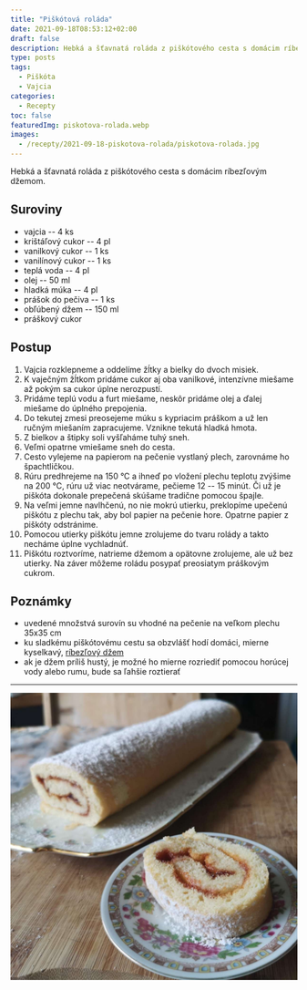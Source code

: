 ```yaml
---
title: "Piškótová roláda"
date: 2021-09-18T08:53:12+02:00
draft: false
description: Hebká a šťavnatá roláda z piškótového cesta s domácim ríbezľovým džemom.
type: posts
tags:
  - Piškóta
  - Vajcia
categories:
  - Recepty
toc: false
featuredImg: piskotova-rolada.webp
images:
  - /recepty/2021-09-18-piskotova-rolada/piskotova-rolada.jpg
---
```


Hebká a šťavnatá roláda z piškótového cesta s domácim ríbezľovým džemom.

## Suroviny

- vajcia -- 4 ks
- krištáľový cukor -- 4 pl
- vanilkový cukor -- 1 ks
- vanilínový cukor -- 1 ks
- teplá voda -- 4 pl
- olej -- 50 ml
- hladká múka -- 4 pl
- prášok do pečiva -- 1 ks
- obľúbený džem -- 150 ml
- práškový cukor

## Postup

1. Vajcia rozklepneme a oddelíme žĺtky a bielky do dvoch misiek.
2. K vaječným žĺtkom pridáme cukor aj oba vanilkové, intenzívne miešame až pokým sa cukor úplne nerozpustí.
3. Pridáme teplú vodu a furt miešame, neskôr pridáme olej a ďalej miešame do úplného prepojenia.
4. Do tekutej zmesi preosejeme múku s kypriacim práškom a už len ručným miešaním zapracujeme. Vznikne tekutá hladká hmota.
5. Z bielkov a štipky soli vyšľaháme tuhý sneh.
6. Veľmi opatrne vmiešame sneh do cesta.
7. Cesto vylejeme na papierom na pečenie vystlaný plech, zarovnáme ho špachtličkou.
8. Rúru predhrejeme na 150 °C a ihneď po vložení plechu teplotu zvýšime na 200 °C, rúru už viac neotvárame, pečieme 12 -- 15 minút. Či už je piškóta dokonale prepečená skúšame tradične pomocou špajle.
9. Na veľmi jemne navlhčenú, no nie mokrú utierku, preklopíme upečenú piškótu z plechu tak, aby bol papier na pečenie hore. Opatrne papier z piškóty odstránime.
10. Pomocou utierky piškótu jemne zrolujeme do tvaru rolády a takto necháme úplne vychladnúť.
11. Piškótu roztvoríme, natrieme džemom a opätovne zrolujeme, ale už bez utierky. Na záver môžeme roládu posypať preosiatym práškovým cukrom.

## Poznámky

- uvedené množstvá surovín su vhodné na pečenie na veľkom plechu 35x35 cm
- ku sladkému piškótovému cestu sa obzvlášť hodí domáci, mierne kyselkavý, [ríbezľový džem](/recepty/2020/06/ribezlovo-malinovy-dzem/)
- ak je džem príliš hustý, je možné ho mierne rozriediť pomocou horúcej vody alebo rumu, bude sa ľahšie roztierať

---

![Piškótová roláda](piskotova-rolada.jpg "Piškótová roláda (autor: zwieratko, 2021)")
